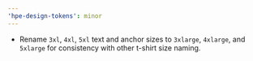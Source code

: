 ```yaml
---
'hpe-design-tokens': minor
---
```


- Rename `3xl`, `4xl`, `5xl` text and anchor sizes to `3xlarge`, `4xlarge`, and `5xlarge` for consistency with other t-shirt size naming.
